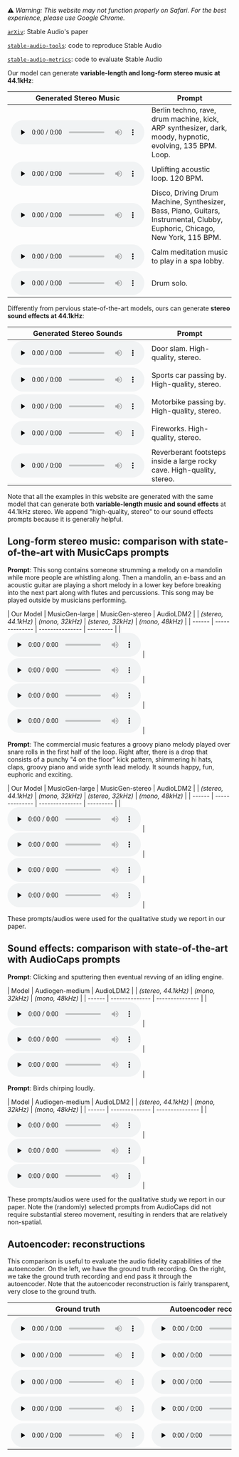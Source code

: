 ⚠️ *Warning: This website may not function properly on Safari. For the best experience, please use Google Chrome.*

[`arXiv`](https://arxiv.org/abs/2402.04825): Stable Audio's paper

[`stable-audio-tools`](https://github.com/Stability-AI/stable-audio-tools): code to reproduce Stable Audio

[`stable-audio-metrics`](https://github.com/Stability-AI/stable-audio-metrics): code to evaluate Stable Audio

Our model can generate **variable-length and long-form stereo music at 44.1kHz**:

| Generated Stereo Music | Prompt |
| --------------- | ------ |
| <audio controls preload=none><source src="audio/berlin-techno-rave-drum-machine-kick-ARP-synthesizer-dark-moody-hypnotic-evolving-135-bpm.wav" type="audio/mpeg">Audio not supported by your browser.</audio> | Berlin techno, rave, drum machine, kick, ARP synthesizer, dark, moody, hypnotic, evolving, 135 BPM. Loop. |
| <audio controls preload=none><source src="audio/uplifting-acoustic-loop-120-bpm.wav" type="audio/mpeg">Audio not supported by your browser.</audio> | Uplifting acoustic loop. 120 BPM. |
| <audio controls preload=none><source src="audio/Disco, Driving Drum Machine, Synthesizer, Bass, Piano, Guitars, Instrumental, Clubby, Euphoric, Chicago, New York, 115 BPM.wav" type="audio/mpeg">Audio not supported by your browser.</audio> | Disco, Driving Drum Machine, Synthesizer, Bass, Piano, Guitars, Instrumental, Clubby, Euphoric, Chicago, New York, 115 BPM. |
| <audio controls preload=none><source src="audio/Calm meditation music to play in a spa lobby.wav" type="audio/mpeg">Audio not supported by your browser.</audio> | Calm meditation music to play in a spa lobby. |
| <audio controls preload=none><source src="audio/drum solo.wav" type="audio/mpeg">Audio not supported by your browser.</audio> | Drum solo. |

Differently from pervious state-of-the-art models, ours can generate **stereo sound effects at 44.1kHz**:

| Generated Stereo Sounds | Prompt |
| --------------- | ------ |
| <audio controls preload=none><source src="audio/door-slam-high-quality-stereo.wav" type="audio/mpeg">Audio not supported by your browser.</audio> | Door slam. High-quality, stereo. |
| <audio controls preload=none><source src="audio/sports-car-passing-by-high-quality-stereo.wav" type="audio/mpeg">Audio not supported by your browser.</audio> | Sports car passing by. High-quality, stereo. |
| <audio controls preload=none><source src="audio/motorbike-passing-by-high-quality-stereo.wav" type="audio/mpeg">Audio not supported by your browser.</audio> | Motorbike passing by. High-quality, stereo. |
| <audio controls preload=none><source src="audio/fireworks-high-quality-stereo.wav" type="audio/mpeg">Audio not supported by your browser.</audio> | Fireworks. High-quality, stereo. |
| <audio controls preload=none><source src="audio/reverberant-foot-steps-inside-a-large-rocky-cave-high-quality-stereo.wav" type="audio/mpeg">Audio not supported by your browser.</audio> | Reverberant footsteps inside a large rocky cave. High-quality, stereo. |

Note that all the examples in this website are generated with the same model that can generate both **variable-length music and sound effects** at 44.1kHz stereo. We append "high-quality, stereo" to our sound effects prompts because it is generally helpful.

## Long-form stereo music: comparison with state-of-the-art with MusicCaps prompts

**Prompt**: This song contains someone strumming a melody on a mandolin while more people are whistling along. Then a mandolin, an e-bass and an acoustic guitar are playing a short melody in a lower key before breaking into the next part along with flutes and percussions. This song may be played outside by musicians performing. 

| Our Model | MusicGen-large | MusicGen-stereo | AudioLDM2 | 
| *(stereo, 44.1kHz)* | *(mono, 32kHz)* | *(stereo, 32kHz)* | *(mono, 48kHz)* |
| ------ | -------------- | --------------- | --------- |
| <audio controls preload=none><source src="audio/ZTVMsW1h3bI_stableaudio.wav" type="audio/mpeg">Audio not supported by your browser.</audio> | <audio controls preload=none><source src="audio/ZTVMsW1h3bI_musicgenlarge.wav" type="audio/mpeg">Audio not supported by your browser.</audio> | <audio controls preload=none><source src="audio/ZTVMsW1h3bI_musicgenstereo.wav" type="audio/mpeg">Audio not supported by your browser.</audio> | <audio controls preload=none><source src="audio/ZTVMsW1h3bI_audioldm248k_stereo.wav" type="audio/mpeg">Audio not supported by your browser.</audio> |

**Prompt**: The commercial music features a groovy piano melody played over snare rolls in the first half of the loop. Right after, there is a drop that consists of a punchy "4 on the floor" kick pattern, shimmering hi hats, claps, groovy piano and wide synth lead melody. It sounds happy, fun, euphoric and exciting.

| Our Model | MusicGen-large | MusicGen-stereo | AudioLDM2 | 
| *(stereo, 44.1kHz)* | *(mono, 32kHz)* | *(stereo, 32kHz)* | *(mono, 48kHz)* |
| ------ | -------------- | --------------- | --------- |
| <audio controls preload=none><source src="audio/ZK5M3DZejzk_stableaudio.wav" type="audio/mpeg">Audio not supported by your browser.</audio> | <audio controls preload=none><source src="audio/ZK5M3DZejzk_musicgenlarge.wav" type="audio/mpeg">Audio not supported by your browser.</audio> | <audio controls preload=none><source src="audio/ZK5M3DZejzk_musicgenstereo.wav" type="audio/mpeg">Audio not supported by your browser.</audio> | <audio controls preload=none><source src="audio/ZK5M3DZejzk_audioldm248k_stereo.wav" type="audio/mpeg">Audio not supported by your browser.</audio> |

These prompts/audios were used for the qualitative study we report in our paper.

## Sound effects: comparison with state-of-the-art with AudioCaps prompts

**Prompt**: Clicking and sputtering then eventual revving of an idling engine.

| Model | Audiogen-medium | AudioLDM2 |
| *(stereo, 44.1kHz)* | *(mono, 32kHz)* | *(mono, 48kHz)* |
| ------ | -------------- | --------------- | 
| <audio controls preload=none><source src="audio/103136_stableaudio_audio.wav" type="audio/mpeg">Audio not supported by your browser.</audio> | <audio controls preload=none><source src="audio/103136_audiogen_stereo.wav" type="audio/mpeg">Audio not supported by your browser.</audio> | <audio controls preload=none><source src="audio/103136_audioldm248k_stereo.wav" type="audio/mpeg">Audio not supported by your browser.</audio> |

**Prompt**: Birds chirping loudly.

| Model | Audiogen-medium | AudioLDM2 |
| *(stereo, 44.1kHz)* | *(mono, 32kHz)* | *(mono, 48kHz)* |
| ------ | -------------- | --------------- | 
| <audio controls preload=none><source src="audio/37008_stableaudio_audio.wav" type="audio/mpeg">Audio not supported by your browser.</audio> | <audio controls preload=none><source src="audio/37008_audiogen_stereo.wav" type="audio/mpeg">Audio not supported by your browser.</audio> | <audio controls preload=none><source src="audio/37008_audioldm248k_stereo.wav" type="audio/mpeg">Audio not supported by your browser.</audio> |

These prompts/audios were used for the qualitative study we report in our paper. Note the (randomly) selected prompts from AudioCaps did not require substantial stereo movement, resulting in renders that are relatively non-spatial.

## Autoencoder: reconstructions

This comparison is useful to evaluate the audio fidelity capabilities of the autoencoder. On the left, we have the ground truth recording. On the right, we take the ground truth recording and end pass it through the autoencoder. Note that the autoencoder reconstruction is fairly transparent, very close to the ground truth.

| Ground truth | Autoencoder reconstruction |
|-|-|
| <audio controls preload=none><source src="audio/1197.flac" type="audio/mpeg">Your browser does not support the audio element.</audio> | <audio controls preload=none><source src="audio/1197_ae.wav" type="audio/mpeg">Your browser does not support the audio element.</audio> |
| <audio controls preload=none><source src="audio/1243.flac" type="audio/mpeg">Your browser does not support the audio element.</audio> | <audio controls preload=none><source src="audio/1243_ae.wav" type="audio/mpeg">Your browser does not support the audio element.</audio> |
| <audio controls preload=none><source src="audio/233076.flac" type="audio/mpeg">Your browser does not support the audio element.</audio> | <audio controls preload=none><source src="audio/233076_ae.wav" type="audio/mpeg">Your browser does not support the audio element.</audio> |
| <audio controls preload=none><source src="audio/451.flac" type="audio/mpeg">Your browser does not support the audio element.</audio> | <audio controls preload=none><source src="audio/451_ae.wav" type="audio/mpeg">Your browser does not support the audio element.</audio> |
| <audio controls preload=none><source src="audio/206251.flac" type="audio/mpeg">Your browser does not support the audio element.</audio> | <audio controls preload=none><source src="audio/206251_ae.wav" type="audio/mpeg">Your browser does not support the audio element.</audio> |
